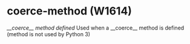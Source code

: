 # coerce-method (W1614)
*\_\_coerce\_\_ method defined* Used when a \_\_coerce\_\_ method is
defined (method is not used by Python 3)

